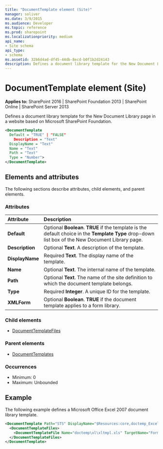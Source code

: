 ```yaml
---
title: "DocumentTemplate element (Site)"
manager: soliver
ms.date: 3/9/2015
ms.audience: Developer
ms.topic: reference
ms.prod: sharepoint
ms.localizationpriority: medium
api_name:
- Site schema
api_type:
- schema
ms.assetid: 32b6d4ad-df45-44db-8ecd-b0f1b2d24143
description: Defines a document library template for the New Document Library page in a website based on Microsoft SharePoint Foundation.
---
```


# DocumentTemplate element (Site)

**Applies to:** SharePoint 2016 | SharePoint Foundation 2013 | SharePoint Online | SharePoint Server 2013
  
Defines a document library template for the New Document Library page in a website based on Microsoft SharePoint Foundation.
  
```XML
<DocumentTemplate
  Default = "TRUE" | "FALSE"
    Description = "Text"
  DisplayName = "Text"
  Name = "Text"
  Path = "Text"
  Type = "Number">
</DocumentTemplate>
```

## Elements and attributes

The following sections describe attributes, child elements, and parent elements.

### Attributes

|**Attribute**|**Description**|
|:-----|:-----|
|**Default** <br/> |Optional **Boolean**. **TRUE** if the template is the default choice in the **Template** **Type** drop-down list box of the New Document Library page.  <br/> |
|**Description** <br/> |Optional **Text**. A description of the template.  <br/> |
|**DisplayName** <br/> |Required **Text**. The display name of the template.  <br/> |
|**Name** <br/> |Optional **Text**. The internal name of the template.  <br/> |
|**Path** <br/> |Optional **Text**. The name of the site definition to which the document template belongs.  <br/> |
|**Type** <br/> |Required **Integer**. A unique ID for the template.  <br/> |
|**XMLForm** <br/> |Optional **Boolean**. **TRUE** if the document template applies to a form library.  <br/> |
   
### Child elements

- [DocumentTemplateFiles](documenttemplatefiles-element-site.md)
   
### Parent elements

- [DocumentTemplates](documenttemplates-element-site.md)
   
### Occurrences

- Minimum: 0
- Maximum: Unbounded  
   
## Example

The following example defines a Microsoft Office Excel 2007 document library template.
  
```XML
<DocumentTemplate Path="STS" DisplayName="$Resources:core,doctemp_Excel;" Type="103" Description="$Resources:core,doctemp_Excel_Desc;">
  <DocumentTemplateFiles>
    <DocumentTemplateFile Name="doctemp\xl\xltmpl.xls" TargetName="Forms/template.xls" Default="TRUE" />
  </DocumentTemplateFiles>
</DocumentTemplate>
```

<br/>
